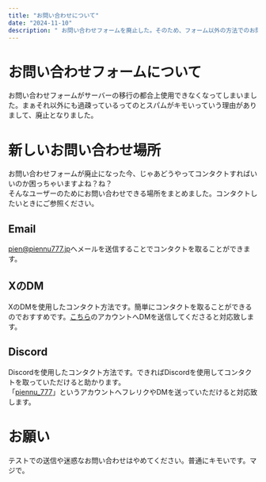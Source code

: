 ```yaml
---
title: "お問い合わせについて"
date: "2024-11-10"
description: " お問い合わせフォームを廃止した。そのため、フォーム以外の方法でのお問い合わせをお願いします。"
---
```


# お問い合わせフォームについて
お問い合わせフォームがサーバーの移行の都合上使用できなくなってしまいました。まぁそれ以外にも過疎っているってのとスパムがキモいっていう理由がありまして、廃止となりました。

# 新しいお問い合わせ場所
お問い合わせフォームが廃止になった今、じゃあどうやってコンタクトすればいいのか困っちゃいますよね？ね？  
そんなユーザーのためにお問い合わせできる場所をまとめました。コンタクトしたいときにご参照ください。

## Email
[pien@piennu777.jp](mailto:pien@piennu777.jp)へメールを送信することでコンタクトを取ることができます。

## XのDM
XのDMを使用したコンタクト方法です。簡単にコンタクトを取ることができるのでおすすめです。[こちら](https://x.com/piennu_777)のアカウントへDMを送信してくださると対応致します。

## Discord
Discordを使用したコンタクト方法です。できればDiscordを使用してコンタクトを取っていただけると助かります。  
「[piennu_777](https://discord.com/users/851357394976899116)」というアカウントへフレリクやDMを送っていただけると対応致します。  

# お願い
テストでの送信や迷惑なお問い合わせはやめてください。普通にキモいです。マジで。  
